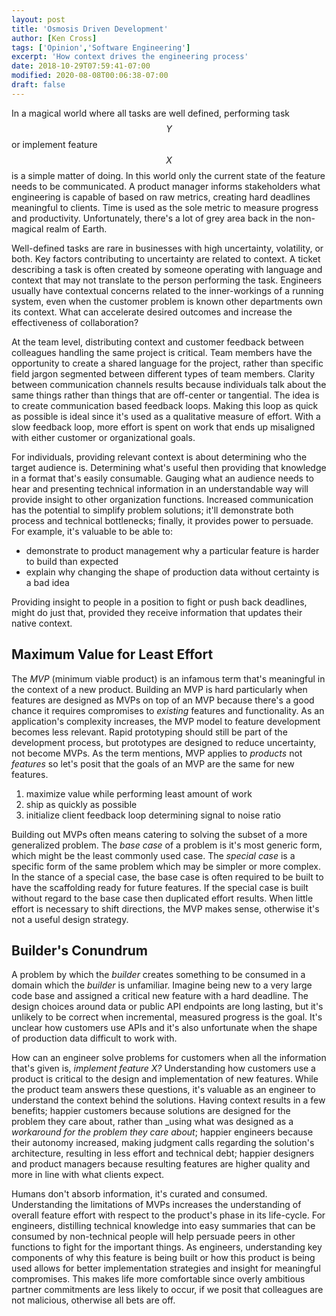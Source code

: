 ```yaml
---
layout: post
title: 'Osmosis Driven Development'
author: [Ken Cross]
tags: ['Opinion','Software Engineering']
excerpt: 'How context drives the engineering process'
date: 2018-10-29T07:59:41-07:00
modified: 2020-08-08T00:06:38-07:00
draft: false
---
```

In a magical world where all tasks are well defined, performing task $$Y$$ or implement feature $$X$$ is a simple matter of doing.
In this world only the current state of the feature needs to be communicated.
A product manager informs stakeholders what engineering is capable of based on raw metrics, creating hard deadlines meaningful to clients.
Time is used as the sole metric to measure progress and productivity.
Unfortunately, there's a lot of grey area back in the non-magical realm of Earth.

Well-defined tasks are rare in businesses with high uncertainty, volatility, or both.
Key factors contributing to uncertainty are related to context.
A ticket describing a task is often created by someone operating with language and context that may not translate to the person performing the task.
Engineers usually have contextual concerns related to the inner-workings of a running system, even when the customer problem is known other departments own its context.
What can accelerate desired outcomes and increase the effectiveness of collaboration?

At the team level, distributing context and customer feedback between colleagues handling the same project is critical.
Team members have the opportunity to create a shared language for the project, rather than specific field jargon segmented between different types of team members.
Clarity between communication channels results because individuals talk about the same things rather than things that are off-center or tangential.
The idea is to create communication based feedback loops.
Making this loop as quick as possible is ideal since it's used as a qualitative measure of effort.
With a slow feedback loop, more effort is spent on work that ends up misaligned with either customer or organizational goals.

For individuals, providing relevant context is about determining who the target audience is.
Determining what's useful then providing that knowledge in a format that's easily consumable.
Gauging what an audience needs to hear and presenting technical information in an understandable way will provide insight to other organization functions.
Increased communication has the potential to simplify problem solutions; it'll demonstrate both process and technical bottlenecks; finally, it provides power to persuade.
For example, it's valuable to be able to:

* demonstrate to product management why a particular feature is harder to build than expected
* explain why changing the shape of production data without certainty is a bad idea

Providing insight to people in a position to fight or push back deadlines, might do just that, provided they receive information that updates their native context.

## Maximum Value for Least Effort

The _MVP_ (minimum viable product) is an infamous term that's meaningful in the context of a new product.
Building an MVP is hard particularly when features are designed as MVPs on top of an MVP because there's a good chance it requires compromises to _existing_ features and functionality.
As an application's complexity increases, the MVP model to feature development becomes less relevant.
Rapid prototyping should still be part of the development process, but prototypes are designed to reduce uncertainty, not become MVPs.
As the term mentions, MVP applies to _products_ not _features_ so let's posit that the goals of an MVP are the same for new features.

1. maximize value while performing least amount of work
1. ship as quickly as possible
1. initialize client feedback loop determining signal to noise ratio

Building out MVPs often means catering to solving the subset of a more generalized problem.
The _base case_ of a problem is it's most generic form, which might be the least commonly used case.
The _special case_ is a specific form of the same problem which may be simpler or more complex.
In the stance of a special case, the base case is often required to be built to have the scaffolding ready for future features.
If the special case is built without regard to the base case then duplicated effort results.
When little effort is necessary to shift directions, the MVP makes sense, otherwise it's not a useful design strategy.

## Builder's Conundrum

A problem by which the _builder_ creates something to be consumed in a domain which the _builder_ is unfamiliar.
Imagine being new to a very large code base and assigned a critical new feature with a hard deadline.
The design choices around data or public API endpoints are long lasting, but it's unlikely to be correct when incremental, measured progress is the goal.
It's unclear how customers use APIs and it's also unfortunate when the shape of production data difficult to work with.

How can an engineer solve problems for customers when all the information that's given is, _implement feature X?_
Understanding how customers use a product is critical to the design and implementation of new features.
While the product team answers these questions, it's valuable as an engineer to understand the context behind the solutions.
Having context results in a few benefits;
happier customers because solutions are designed for the problem they care about, rather than _using what was designed as a _workaround for the problem they care about_;
happier engineers because their autonomy increased, making judgment calls regarding the solution's architecture, resulting in less effort and technical debt;
happier designers and product managers because resulting features are higher quality and more in line with what clients expect.

Humans don't absorb information, it's curated and consumed.
Understanding the limitations of MVPs increases the understanding of overall feature effort with respect to the product's phase in its life-cycle.
For engineers, distilling technical knowledge into easy summaries that can be consumed by non-technical people will help persuade peers in other functions to fight for the important things.
As engineers, understanding key components of why this feature is being built or how this product is being used allows for better implementation strategies and insight for meaningful compromises.
This makes life more comfortable since overly ambitious partner commitments are less likely to occur, if we posit that colleagues are not malicious, otherwise all bets are off.
